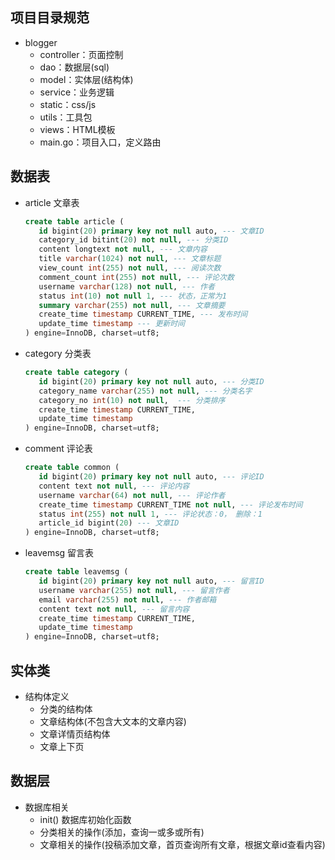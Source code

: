 ## 项目目录规范
   + blogger
     + controller：页面控制
     + dao：数据层(sql)
     + model：实体层(结构体)
     + service：业务逻辑
     + static：css/js
     + utils：工具包
     + views：HTML模板
     + main.go：项目入口，定义路由
## 数据表
   + article 文章表
     ```sql
     create table article (
        id bigint(20) primary key not null auto, --- 文章ID
        category_id bitint(20) not null, --- 分类ID
        content longtext not null, --- 文章内容
        title varchar(1024) not null, --- 文章标题
        view_count int(255) not null, --- 阅读次数
        comment_count int(255) not null, --- 评论次数
        username varchar(128) not null, --- 作者
        status int(10) not null 1, --- 状态，正常为1
        summary varchar(255) not null, --- 文章摘要
        create_time timestamp CURRENT_TIME, --- 发布时间
        update_time timestamp --- 更新时间
     ) engine=InnoDB, charset=utf8;
     ```
   + category 分类表
     ```sql
     create table category (
        id bigint(20) primary key not null auto, --- 分类ID
        category_name varchar(255) not null, --- 分类名字
        category_no int(10) not null,  --- 分类排序
        create_time timestamp CURRENT_TIME,
        update_time timestamp
     ) engine=InnoDB, charset=utf8;
     ```
   + comment 评论表
     ```sql
     create table common (
        id bigint(20) primary key not null auto, --- 评论ID
        content text not null, --- 评论内容
        username varchar(64) not null, --- 评论作者
        create_time timestamp CURRENT_TIME not null, --- 评论发布时间
        status int(255) not null 1, --- 评论状态：0， 删除：1 
        article_id bigint(20) --- 文章ID
     ) engine=InnoDB, charset=utf8;
     ```
   + leavemsg 留言表
     ```sql
     create table leavemsg (
        id bigint(20) primary key not null auto, --- 留言ID
        username varchar(255) not null, --- 留言作者
        email varchar(255) not null, --- 作者邮箱
        content text not null, --- 留言内容
        create_time timestamp CURRENT_TIME,
        update_time timestamp
     ) engine=InnoDB, charset=utf8;
     ```
## 实体类
   + 结构体定义
      + 分类的结构体
      + 文章结构体(不包含大文本的文章内容)
      + 文章详情页结构体
      + 文章上下页
## 数据层
   + 数据库相关
      + init() 数据库初始化函数
      + 分类相关的操作(添加，查询一或多或所有)
      + 文章相关的操作(投稿添加文章，首页查询所有文章，根据文章id查看内容)
